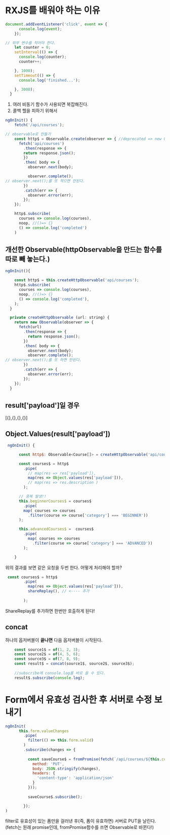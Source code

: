 # RXJS를 배워야 하는 이유
```js
document.addEventListener('click', event => {
      console.log(event);
    });

// 외부 변수를 적어야 한다.
    let counter = 0;
    setInterval(() => {
      console.log(counter);
      counter++;

    }, 1000);
    setTimeout(() => {
      console.log('finished...');

    }, 3000);
  }


```
1. 여러 비동기 함수가 사용되면 복잡해진다.
2. 콜백 헬을 피하기 위해서


```js
ngOnInit() {
    fetch('/api/courses');

// observable로 만들기
    const http$ = Observable.create(observer => { //deprecated => new Observable
      fetch('api/courses')
        .then(response => {
        return response.json();
        })
        .then( body => {
          observer.next(body);

          observer.complete();
// observer.next();를 또 적으면 안된다.
        })
        .catch(err => {
          observer.error(err);
        });
    });

    http$.subscribe(
      courses => console.log(courses),
      noop, //()=> {}
      () => console.log('completed')
    )
```



## 개선한 Observable(httpObservable을 만드는 함수를 따로 빼 놓는다.)
```js
ngOnInit(){

    const http$ = this.createHttpObservable('api/courses');
    http$.subscribe(
      courses => console.log(courses),
      noop, //()=> {}
      () => console.log('completed'),
    );
  }

  private createHttpObservable (url: string) {
    return new Observable(observer => {
      fetch(url)
        .then(response => {
          return response.json();
        })
        .then( body => {
          observer.next(body);
          observer.complete();
// observer.next();를 또 하면 안된다.
        })
        .catch(err => {
          observer.error(err);
        });
    });
  }
```


## result['payload']일 경우
[{},{},{},{}]

## Object.Values(result['payload'])



```js
 ngOnInit() {

      const http$: Observable<Course[]> = createHttpObservable('api/courses');

      const courses$ = http$
        .pipe(
          // map(res => res['payload']),
          map(res => Object.values(res['payload'])),
          // map(res => res.description )
        );

      // 중복 발생!!
      this.beginnerCourses$ = courses$
        .pipe(
        map( courses => courses
          .filter(course => course['category'] === 'BEGINNER'))
      );

      this.advancedCourses$ =  courses$
        .pipe(
          map( courses => courses
            .filter(course => course['category'] === 'ADVANCED'))
        );

    }
```

위의 결과를 보면 같은 요청을 두번 한다. 어떻게 처리해야 할까?

```js
 const courses$ = http$
        .pipe(
          map(res => Object.values(res['payload'])),
          shareReplay(), // <---- 추가
          
        );
```
ShareReplay를 추가하면 한번만 호출하게 된다!

## concat
하나의 옵저버블이 **끝나면** 다음 옵저버블이 시작된다.
```js
    const source1$ = of(1, 2, 3);
    const source2$ = of(4, 5, 6);
    const source3$ = of(7, 8, 9);
    const result$ = concat(source1$, source2$, source3$);
    
    //subscribe에 console.log를 바로 쓸 수 있다.
    result$.subscribe(console.log);
```

# Form에서 유효성 검사한 후 서버로 수정 보내기

```js
ngOnInit(
      this.form.valueChanges
        .pipe(
          filter(() => this.form.valid)
        )
        .subscribe(changes => {
          
          const saveCourse$ = fromPromise(fetch(`/api/courses/${this.course.id}`,{
            method: 'PUT',
            body: JSON.stringify(changes),
            headers: {
              'content-type': 'application/json'
            }
          }));
          
          saveCourse$.subscribe();

        });
)
```
filter로 유효성이 있는 폼만을 걸러낸 후(즉, 폼이 유효하면)
서버로 PUT을 날린다. (fetch는 원래 promise인데, fromPromise함수를 쓰면 Observable로 바뀐다!) 

